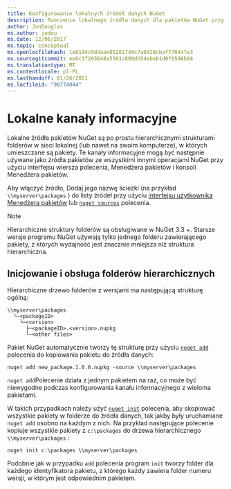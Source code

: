 ```yaml
---
title: Konfigurowanie lokalnych źródeł danych NuGet
description: Tworzenie lokalnego źródła danych dla pakietów NuGet przy użyciu folderów w sieci lokalnej
author: JonDouglas
ms.author: jodou
ms.date: 12/06/2017
ms.topic: conceptual
ms.openlocfilehash: 1eb194c9ddaee05281749c7a0420cbaf77044fe3
ms.sourcegitcommit: ee6c3f203648a5561c809db54ebeb1d0f0598b68
ms.translationtype: MT
ms.contentlocale: pl-PL
ms.lasthandoff: 01/26/2021
ms.locfileid: "98774044"
---
```

# <a name="local-feeds"></a>Lokalne kanały informacyjne

Lokalne źródła pakietów NuGet są po prostu hierarchicznymi strukturami folderów w sieci lokalnej (lub nawet na swoim komputerze), w których umieszczane są pakiety. Te kanały informacyjne mogą być następnie używane jako źródła pakietów ze wszystkimi innymi operacjami NuGet przy użyciu interfejsu wiersza polecenia, Menedżera pakietów i konsoli Menedżera pakietów.

Aby włączyć źródło, Dodaj jego nazwę ścieżki (na przykład `\\myserver\packages` ) do listy źródeł przy użyciu [interfejsu użytkownika Menedżera pakietów](../consume-packages/install-use-packages-visual-studio.md#package-sources) lub [`nuget sources`](../reference/cli-reference/cli-ref-sources.md) polecenia.

> [!Note]
> Hierarchiczne struktury folderów są obsługiwane w NuGet 3.3 +. Starsze wersje programu NuGet używają tylko jednego folderu zawierającego pakiety, z których wydajność jest znacznie mniejsza niż struktura hierarchiczna.

## <a name="initializing-and-maintaining-hierarchical-folders"></a>Inicjowanie i obsługa folderów hierarchicznych

Hierarchiczne drzewo folderów z wersjami ma następującą strukturę ogólną:

```
\\myserver\packages
  └─<packageID>
    └─<version>
      ├─<packageID>.<version>.nupkg
      └─<other files>
```

Pakiet NuGet automatycznie tworzy tę strukturę przy użyciu [`nuget add`](../reference/cli-reference/cli-ref-add.md) polecenia do kopiowania pakietu do źródła danych:

```cli
nuget add new_package.1.0.0.nupkg -source \\myserver\packages
```

`nuget add`Polecenie działa z jednym pakietem na raz, co może być niewygodne podczas konfigurowania kanału informacyjnego z wieloma pakietami.

W takich przypadkach należy użyć [`nuget init`](../reference/cli-reference/cli-ref-init.md) polecenia, aby skopiować wszystkie pakiety w folderze do źródła danych, tak jakby były uruchamiane `nuget add` osobno na każdym z nich. Na przykład następujące polecenie kopiuje wszystkie pakiety z `c:\packages` do drzewa hierarchicznego `\\myserver\packages` :

```cli
nuget init c:\packages \\myserver\packages
```

Podobnie jak w przypadku `add` polecenia program `init` tworzy folder dla każdego identyfikatora pakietu, z którego każdy zawiera folder numeru wersji, w którym jest odpowiednim pakietem.
